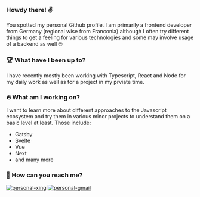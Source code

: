 ### Howdy there! ✌️

You spotted my personal Github profile. I am primarily a frontend developer from Germany (regional wise from Franconia) although I often try different things to get a feeling for various technologies and some may involve usage of a backend as well 🤓


### 🏆 What have I been up to?

I have recently mostly been working with Typescript, React and Node for my daily work as well as for a project in my prviate time.


### 🔥 What am I working on?
I want to learn more about different approaches to the Javascript ecosystem and try them in various minor projects to understand them on a basic level at least. Those include:
- Gatsby
- Svelte
- Vue
- Next
- and many more


### 🍻 How can you reach me?

[![personal-xing](https://img.shields.io/badge/Xing-Fabian%20Kresler-green?style=for-the-badge&logo=Xing "XING")](https://www.xing.com/profile/Fabian_Kresler)
[![personal-gmail](https://img.shields.io/badge/Email-fabian.kresler.pub%40gmail.com-lightgrey?style=for-the-badge&logo=Gmail "Email")](mailto:fabian.kresler.pub@gmail.com)
